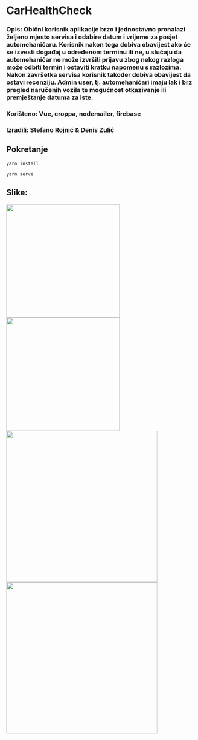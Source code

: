 # CarHealthCheck

### Opis: Obični korisnik aplikacije brzo i jednostavno pronalazi željeno mjesto servisa i odabire datum i vrijeme za posjet automehaničaru. Korisnik nakon toga dobiva obavijest ako će se izvesti događaj u određenom terminu ili ne, u slučaju da automehaničar ne može izvršiti prijavu zbog nekog razloga može odbiti termin i ostaviti kratku napomenu s razlozima. Nakon završetka servisa korisnik također dobiva obavijest da ostavi recenziju. Admin user, tj. automehaničari imaju lak i brz pregled naručenih vozila te mogućnost otkazivanje ili premještanje datuma za iste.
### Korišteno: Vue, croppa, nodemailer, firebase
### Izradili: Stefano Rojnić & Denis Zulić

## Pokretanje
```
yarn install
```

```
yarn serve
```

## Slike:
<img src="https://i.imgur.com/MmYL6Q2.png" width="300">
<img src="https://i.imgur.com/iRJo7Ja.png" width="300">
<img src="https://i.imgur.com/WLyu8ts.png" width="400">
<img src="https://i.imgur.com/Hb5LAW9.png" width="400">

